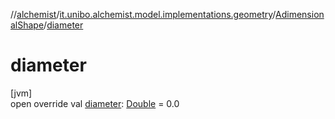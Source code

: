 //[alchemist](../../../index.md)/[it.unibo.alchemist.model.implementations.geometry](../index.md)/[AdimensionalShape](index.md)/[diameter](diameter.md)

# diameter

[jvm]\
open override val [diameter](diameter.md): [Double](https://kotlinlang.org/api/latest/jvm/stdlib/kotlin/-double/index.html) = 0.0
